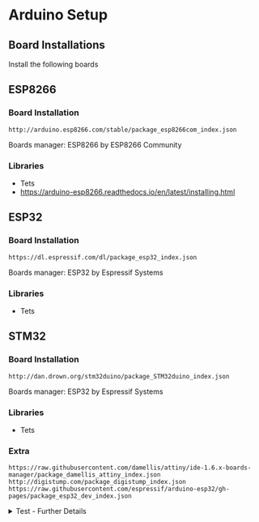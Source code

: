 # Arduino Setup
## Board Installations

Install the following boards

## ESP8266

### Board Installation
  ```
  http://arduino.esp8266.com/stable/package_esp8266com_index.json
  ```
  Boards manager: ESP8266 by ESP8266 Community
  
### Libraries
* Tets
* https://arduino-esp8266.readthedocs.io/en/latest/installing.html


## ESP32

### Board Installation
  ```
  https://dl.espressif.com/dl/package_esp32_index.json
  ```
   Boards manager: ESP32 by Espressif Systems
  
### Libraries
* Tets


## STM32

### Board Installation
  ```
  http://dan.drown.org/stm32duino/package_STM32duino_index.json
  ```
   Boards manager: ESP32 by Espressif Systems
  
### Libraries
* Tets



### Extra

  ```
  https://raw.githubusercontent.com/damellis/attiny/ide-1.6.x-boards-manager/package_damellis_attiny_index.json
  http://digistump.com/package_digistump_index.json
  https://raw.githubusercontent.com/espressif/arduino-esp32/gh-pages/package_esp32_dev_index.json
  ```
  
  


<details>
  <summary>Test - Further Details</summary>
- [ ]  Test 1 - Test
- [ ]  Test 2 - Test3
</details>
  
  
